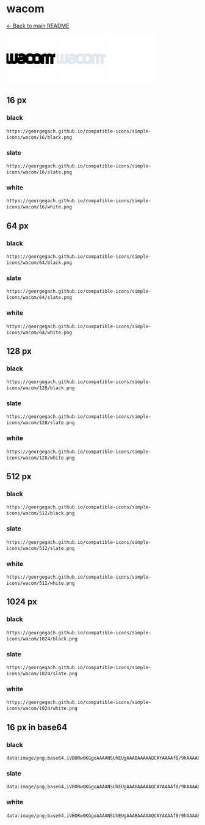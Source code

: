 # wacom

[← Back to main README](../../README.md)


<img src="./128/black.png" width="128" alt="wacom black icon" />
<img src="./128/slate.png" width="128" alt="wacom slate icon" />
<img src="./128/white.png" width="128" alt="wacom white icon" />

## 16 px

### black
```
https://georgegach.github.io/compatible-icons/simple-icons/wacom/16/black.png
```

### slate
```
https://georgegach.github.io/compatible-icons/simple-icons/wacom/16/slate.png
```

### white
```
https://georgegach.github.io/compatible-icons/simple-icons/wacom/16/white.png
```

## 64 px

### black
```
https://georgegach.github.io/compatible-icons/simple-icons/wacom/64/black.png
```

### slate
```
https://georgegach.github.io/compatible-icons/simple-icons/wacom/64/slate.png
```

### white
```
https://georgegach.github.io/compatible-icons/simple-icons/wacom/64/white.png
```

## 128 px

### black
```
https://georgegach.github.io/compatible-icons/simple-icons/wacom/128/black.png
```

### slate
```
https://georgegach.github.io/compatible-icons/simple-icons/wacom/128/slate.png
```

### white
```
https://georgegach.github.io/compatible-icons/simple-icons/wacom/128/white.png
```

## 512 px

### black
```
https://georgegach.github.io/compatible-icons/simple-icons/wacom/512/black.png
```

### slate
```
https://georgegach.github.io/compatible-icons/simple-icons/wacom/512/slate.png
```

### white
```
https://georgegach.github.io/compatible-icons/simple-icons/wacom/512/white.png
```

## 1024 px

### black
```
https://georgegach.github.io/compatible-icons/simple-icons/wacom/1024/black.png
```

### slate
```
https://georgegach.github.io/compatible-icons/simple-icons/wacom/1024/slate.png
```

### white
```
https://georgegach.github.io/compatible-icons/simple-icons/wacom/1024/white.png
```

## 16 px in base64

### black
```
data:image/png;base64,iVBORw0KGgoAAAANSUhEUgAAABAAAAAQCAYAAAAf8/9hAAAABmJLR0QA/wD/AP+gvaeTAAAAl0lEQVQ4je3QsQoBYBiF4QeZhBiQRdmsFjG6ChdgMLgMi1HKbJE7cAlksBmUUSITgwwMln+QUcrirdN3Oss5ffz5PREMkcUMreAfmKKDLQqIY4AurrhjF0U9qIwqcqhhhDESoWiPSbgNFJGPIo0kKiGM4/Ky8H3xGjccMY+hiTPy6KGEE/po4xAKMlhigRRW2Hz0uD9f5gnEpBqrt5PykQAAAABJRU5ErkJggg==
```

### slate
```
data:image/png;base64,iVBORw0KGgoAAAANSUhEUgAAABAAAAAQCAYAAAAf8/9hAAAABmJLR0QA/wD/AP+gvaeTAAAAxElEQVQ4je3QoUrDcRxF8XO/siQiLKgM05rVIvNJbNYJvowIZovYjD7CglGGRViYDG0iKAb9/45FLD7Ayj7l1MuFleXL/Pn1PEmf5LbZjorqm/YNXscao49W7UR6wlnSTu3ykcqX+FSSkWEkDAP74hbWAdZFI5eSdSXGBXjVGgvKw4YDYLsIm8gGugcZBHqBN4DQ8jf1N1U1DfmMvCRMKjhV7yFDWxubzMEH1zgBjgPvoaHZTeoGmDWcpLzrOmZLuH3lnx+t2loKp6Rk1QAAAABJRU5ErkJggg==
```

### white
```
data:image/png;base64,iVBORw0KGgoAAAANSUhEUgAAABAAAAAQCAYAAAAf8/9hAAAABmJLR0QA/wD/AP+gvaeTAAAAlElEQVQ4je3OsQpBcRiG8d85ZZKUAclks1rEldisR7kZKbNFNqNLMBglizKQsioyUMfyt7iBs5yn3r63t756yMmeKE3TKSpYYxD6B0skOKKOAiYY44k3LjF6IS10UEUXM8xRRIQrFuH20UAtRhkltMNYwP1n+G+MPV64YROHYRcMEpxxwAhDPMJzEyucsME29JzM+QIeQx9WqqZmVQAAAABJRU5ErkJggg==
```

